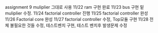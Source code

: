 assignment 9 muliplier 그대로 사용
11/22 ram 구현 완료
11/23 bus 구현 밑 muliplier 수정.
11/24 factorial controller 진행
11/25 factorial controller 완성
11/26 Factorial core 완성
11/27 factorial controller 수정, Top모듈 구현
11/28 전체 불필요한 것들 수정, 테스트벤치 구현, 테스트 벤치후 발생문제 수정